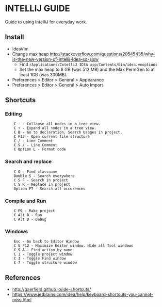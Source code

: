 # INTELLIJ GUIDE

Guide to using IntelliJ for everyday work.

## Install
* IdeaVim
* Change max heap http://stackoverflow.com/questions/20545435/why-is-the-new-version-of-intellij-idea-so-slow
    * Find `/Applications/IntelliJ IDEA.app/Contents/bin/idea.vmoptions`
    * Set the max heap to 8 GB (was 512 MB) and the Max PermGen to at least 1GB (was 300MB).
* Preferences > Editor > General > Appearance
* Preferences > Editor > General > Auto Import



## Shortcuts
### Editing
```
    C - - Collapse all nodes in a tree view.
    C + - Expand all nodes in a tree view.
    C B - Go to declaration. Search Usages in project.
    C F12 - Open current file structure
    C / - Line Comment
    C S / - Line Comment
    C Option L - Format code
```

### Search and replace

```
    C O - Find classname
    Double S - Search everywhere
    C S F - Search in project
    C S R - Replace in project
    Option F7 - Search all occurences
```

### Compile and Run
```
    C F9 - Make project
    C Alt R - Run
    C Alt D - Debug
```

### Windows

```
    Esc - Go back to Editor Window
    C S F12 - Maximize Editor window. Hide all Tool windows
    C S A - Find action by name
    C 1 - Toggle project window
    C 3 - Toggle Find window
    C 7 - Toggle structure window
```



## References
* http://gaerfield.github.io/ide-shortcuts/
* https://www.jetbrains.com/idea/help/keyboard-shortcuts-you-cannot-miss.html
